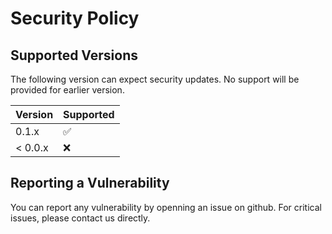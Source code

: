 # Security Policy

## Supported Versions

The following version can expect security updates. No support will be provided for earlier version.

| Version | Supported          |
| ------- | ------------------ |
| 0.1.x   | :white_check_mark: |
| < 0.0.x | :x:                |

## Reporting a Vulnerability

You can report any vulnerability by openning an issue on github. For critical issues, please contact us directly.
